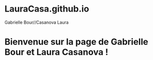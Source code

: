 # LauraCasa.github.io
Gabrielle Bour//Casanova Laura
<!DOCTYPE html>
<html>
	<body>
			<h1>Bienvenue sur la page de Gabrielle Bour et Laura Casanova !</h1>
	</body>
</html>
